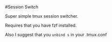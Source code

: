 #Session Switch 

Super simple tmux session switcher.

Requires that you have fzf installed.

Also I suggest that you `unbind s` in your .tmux.conf
